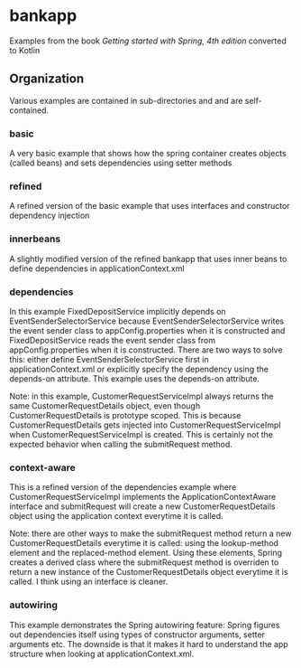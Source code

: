 # bankapp

Examples from the book *Getting started with Spring, 4th edition* converted to Kotlin

## Organization

Various examples are contained in sub-directories and and are self-contained.

### basic

A very basic example that shows how the spring container creates objects (called beans) and sets dependencies using setter methods

### refined

A refined version of the basic example that uses interfaces and constructor dependency injection

### innerbeans

A slightly modified version of the refined bankapp that uses inner beans to define dependencies in applicationContext.xml

### dependencies

In this example FixedDepositService implicitly depends on EventSenderSelectorService because EventSenderSelectorService writes the event sender class to appConfig.properties when it is constructed and FixedDepositService reads the event sender class from appConfig.properties when it is constructed. There are two ways to solve this: either define EventSenderSelectorService first in applicationContext.xml or explicitly specify the dependency using the depends-on attribute. This example uses the depends-on attribute.

Note: in this example, CustomerRequestServiceImpl always returns the same CustomerRequestDetails object, even though CustomerRequestDetails is prototype scoped. This is because CustomerRequestDetails gets injected into CustomerRequestServiceImpl when CustomerRequestServiceImpl is created. This is certainly not the expected behavior
when calling the submitRequest method.

### context-aware

This is a refined version of the dependencies example where CustomerRequestServiceImpl implements the ApplicationContextAware interface and submitRequest will create a new CustomerRequestDetails object using the application context everytime it is called.

Note: there are other ways to make the submitRequest method return a new CustomerRequestDetails everytime it is called: using the lookup-method element and the replaced-method element. Using these elements, Spring creates a derived class where the submitRequest method is overriden to return a new instance of the CustomerRequestDetails object everytime it is called. I think using an interface is cleaner.

### autowiring

This example demonstrates the Spring autowiring feature: Spring figures out dependencies itself using types of constructor arguments, setter arguments etc.
The downside is that it makes it hard to understand the app structure when looking at applicationContext.xml.
